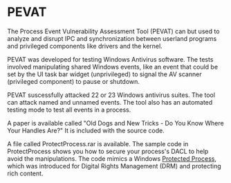 # PEVAT

The Process Event Vulnerability Assessment Tool (PEVAT) can but used to analyze and disrupt IPC and synchronization between userland programs and privileged components like drivers and the kernel.

PEVAT was developed for testing Windows Antivirus software. The tests involved manipulating shared Windows events, like an event that could be set by the UI task bar widget (unprivileged) to signal the AV scanner (privileged component) to pause or shutdown.

PEVAT suscessfully attacked 22 or 23 Windows antivirus suites. The tool can attack named and unnamed events. The tool also has an automated testing mode to test all events in a process.

A paper is available called "Old Dogs and New Tricks - Do You Know Where Your Handles Are?" It is included with the source code.

A file called ProtectProcess.rar is available. The sample code in ProtectProcess shows you how to secure your process's DACL to help avoid the manipulations. The code mimics a Windows [Protected Process](http://download.microsoft.com/download/a/f/7/af7777e5-7dcd-4800-8a0a-b18336565f5b/process_vista.doc), which was introduced for Digital Rights Management (DRM) and protecting rich content.